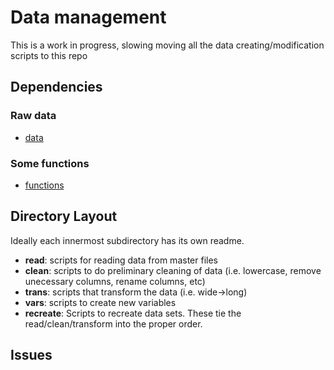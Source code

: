 Data management
================

This is a work in progress, slowing moving all the data creating/modification scripts to this repo

Dependencies
------------

### Raw data

* [data](http://github.com/ghandi9000/data)

### Some functions

* [functions](http://github.com/ghandi9000/functions)


Directory Layout
----------------

Ideally each innermost subdirectory has its own readme.

* **read**: scripts for reading data from master files
* **clean**: scripts to do preliminary cleaning of data (i.e. lowercase, remove unecessary columns, rename columns, etc)
* **trans**: scripts that transform the data (i.e. wide->long)
* **vars**: scripts to create new variables
* **recreate**: Scripts to recreate data sets.  These tie the read/clean/transform into the proper order.

Issues
------
